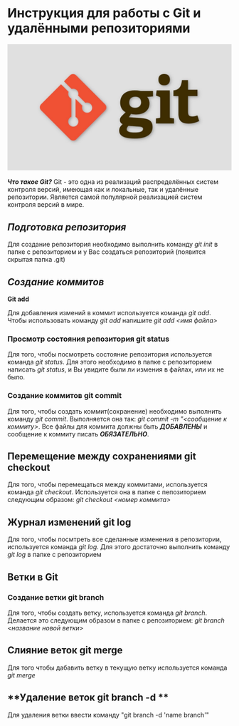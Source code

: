 # Инструкция для работы с Git и удалёнными репозиториями
![логологотип](git.jpeg)

***Что такое Git?***
Git - это одна из реализаций распределённых систем контроля версий, имеющая как и локальные, так и удалённые репозитории. Является самой популярной реализацией систем контроля версий в мире.
## ***Подготовка репозитория***
Для создание репозитория необходимо выполнить команду *git init*  в папке с репозиторием и у Вас создаться репозиторий (появится скрытая папка .git)

 ## ***Создание коммитов***

 **Git add**
 
 Для добавления измений в коммит используется команда *git add*. Чтобы использовать команду *git add* напишите *git add <имя файла>*

### **Просмотр состояния репозитория git status**
Для того, чтобы посмотреть состояние репозитория используется команда *git status*. Для этого необходимо в папке с репозиторием написать *git status*, и Вы увидите были ли измения в файлах, или их не было.

### **Создание коммитов git commit**
Для того, чтобы создать коммит(сохранение) необходимо выполнить команду *git commit*. Выполняется она так: *git commit -m "<сообщение к коммиту>*. Все файлы для коммита должны быть ***ДОБАВЛЕНЫ*** и сообщение к коммиту писать ***ОБЯЗАТЕЛЬНО***.

## **Перемещение между сохранениями git checkout**
Для того, чтобы перемещаться между коммитами, используется команда *git checkout*. Используется она в папке с пепозиторием следующим образом: *git checkout <номер коммита>*

## **Журнал изменений git log**
Для того, чтобы посмтреть все сделанные изменения в репозитории, используется команда *git log*. Для этого достаточно выполнить команду *git log* в папке с репозиторием

## **Ветки в Git**

### **Создание ветки git branch**

Для того, чтобы создать ветку, используется команда *git branch*. Делается это следующим образом в папке с репозиторием: *git branch <название новой ветки>*

## **Слияние веток git merge**

Для того чтобы дабавить ветку в текущую ветку используется команда *git merge <name branch>*

## **Удаление веток git branch -d **
Для удаления ветки ввести команду "git branch -d 'name branch'"